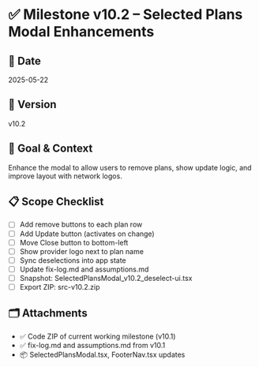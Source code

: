 # ✅ Milestone v10.2 – Selected Plans Modal Enhancements

## 📅 Date
2025-05-22

## 🔢 Version
v10.2

## 🎯 Goal & Context
Enhance the modal to allow users to remove plans, show update logic, and improve layout with network logos.

## 📋 Scope Checklist
- [ ] Add remove buttons to each plan row
- [ ] Add Update button (activates on change)
- [ ] Move Close button to bottom-left
- [ ] Show provider logo next to plan name
- [ ] Sync deselections into app state
- [ ] Update fix-log.md and assumptions.md
- [ ] Snapshot: SelectedPlansModal_v10.2_deselect-ui.tsx
- [ ] Export ZIP: src-v10.2.zip

## 🗂️ Attachments
- ✅ Code ZIP of current working milestone (v10.1)
- ✅ fix-log.md and assumptions.md from v10.1
- 📦 SelectedPlansModal.tsx, FooterNav.tsx updates
